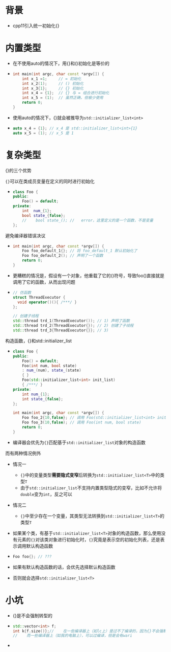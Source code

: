 # 背景

- cpp11引入统一初始化{}







# 内置类型

- 在不使用auto的情况下，用{}和()初始化是等价的

- ```cpp
  int main(int argc, char const *argv[]) {
      int x_1 =1;     // = 初始化
      int x_2(1);     // () 初始化
      int x_3{1};     // {} 初始化
      int x_4 = {1};  // {} 与 = 组合进行初始化
      int x_5 = (1);  // 虽然正确，但极少使用
      return 0;
  }
  ```



- 使用auto的情况下，{}就会被推导为`std::initializer_list<int>`

- ```cpp
  auto x_4 = {1}; // x_4 是 std::initializer_list<int>{1}
  auto x_5 = (1); // x_5 是 1
  ```







# 复杂类型

{}的三个优势



`{}`可以在类成员变量在定义的同时进行初始化

- ```cpp
  class Foo { 
  public:
      Foo() = default;
  private:
      int  num_{1};   
      bool state_{false};
      //	bool state_(); //	error，这里定义的是一个函数，不是变量
  };
  ```





避免编译器错误决议

- ```cpp
  int main(int argc, char const *argv[]) {
      Foo foo_default_1{}; // 将 foo_default_1 默认初始化了
      Foo foo_default_2(); // 声明了一个函数
      return 0;
  }
  ```

- 更糟糕的情况是，假设有一个对象，他重载了它的()符号，导致foo()直接就是调用了它的函数，从而出现问题

- ```cpp
  // 仿函数
  struct ThreadExecutor { 
    void operator()(){ /***/ }
  };
  
  // 创建子线程
  std::thread trd_1(ThreadExecutor()); // 1) 声明了函数
  std::thread trd_2(ThreadExecutor{}); // 2) 创建了子线程
  std::thread trd_3{ThreadExecutor{}}; // 3)
  ```





构造函数，{}和std::initializer_list

- ```cpp
  class Foo { 
  public:
      Foo() = default;
      Foo(int num, bool state)
      : num_(num), state_(state) 
      { }
      Foo(std::initializer_list<int> init_list) 
      { /***/ }
  private:
      int num_{1};
      int state_{false};
  };
  
  int main(int argc, char const *argv[]) {
      Foo foo_2{10,false}; // 调用 Foo(std::initializer_list<int> init_list) 版本
      Foo foo_3(10,false); // 调用 Foo(int num, bool state)
      return 0;
  }
  ```

- 编译器会优先为`{}`匹配基于`std::initializer_list`对象的构造函数



而有两种情况例外

- 情况一
  - `{}`中的变量类型**需要隐式变窄**后转换为`std::initializer_list<T>`中的类型`T`
  - 由于`std::initializer_list`不支持内置类型隐式的变窄，比如不允许将`double`变为`int`，反之可以
- 情况二
  - `{}`中至少存在一个变量，其类型无法转换到`std::initializer_list<T>`的类型`T`



- 如果某个类，有基于`std::initializer_list<T>`对象的构造函数，那么使用没有元素的`{}`对该类对象进行初始化时，`{}`究竟是表示空的初始化列表，还是表示调用默认构造函数

- ```cpp
  Foo foo{}; // ???
  ```

- 如果有默认构造函数的话，会优先选择默认构造函数

- 否则就会选择`std::initializer_list<T>`





# 小坑

- {}是不会强制转型的

- ```cpp
  std::vector<int> f;
  int k{f.size()};//	在一些编译器上（如lc上）是过不了编译的，因为{}不会强制转型
  //	而一些编译器上（如我的电脑上），可以过编译，但是会有wari
  ```

- 